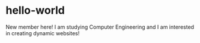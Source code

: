 # hello-world
New member here!
I am studying Computer Engineering and I am interested in creating dynamic websites!
